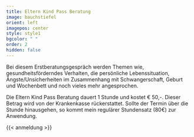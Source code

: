 ```yaml
---
title: Eltern Kind Pass Beratung
image: bauchstiefel
orient: left
imagepos: center
style: style1
bgcolor: " "
order: 2
hidden: false
---
```

Bei diesem Erstberatungsgespräch werden Themen wie, gesundheitsförderndes Verhalten, die persönliche Lebenssituation, Ängste/Unsicherheiten im Zusammenhang mit Schwangerschaft, Geburt und Wochenbett und noch vieles mehr angesprochen.

Die Eltern Kind Pass Beratung dauert 1 Stunde und kostet € 50,-. Dieser Betrag wird von der Krankenkasse rückerstattet. Sollte der Termin über die Stunde hinausgehen, so kommt mein regulärer Stundensatz (80€) zur Anwendung.

{{< anmeldung >}}